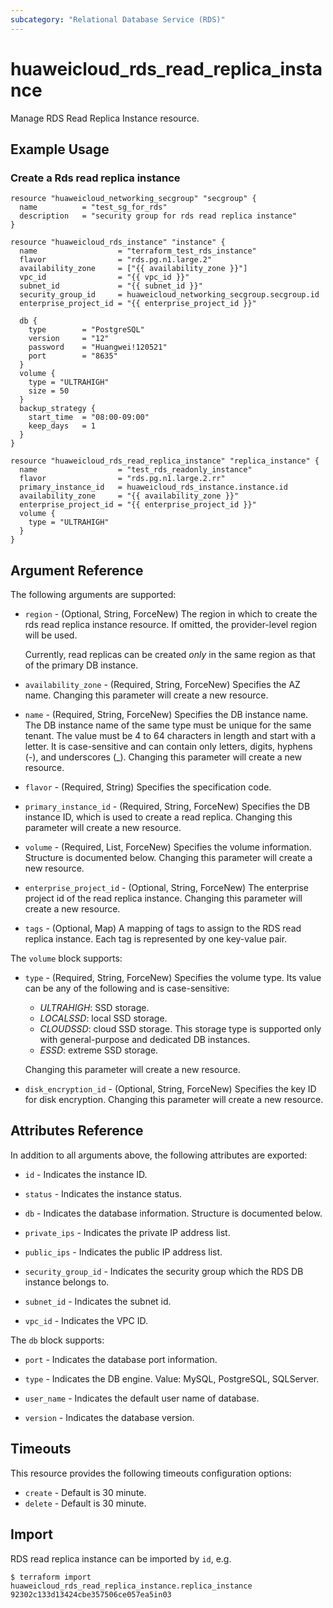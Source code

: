 ```yaml
---
subcategory: "Relational Database Service (RDS)"
---
```


# huaweicloud_rds_read_replica_instance

Manage RDS Read Replica Instance resource.

## Example Usage

### Create a Rds read replica instance
```hcl
resource "huaweicloud_networking_secgroup" "secgroup" {
  name          = "test_sg_for_rds"
  description   = "security group for rds read replica instance"
}

resource "huaweicloud_rds_instance" "instance" {
  name                  = "terraform_test_rds_instance"
  flavor                = "rds.pg.n1.large.2"
  availability_zone     = ["{{ availability_zone }}"]  
  vpc_id                = "{{ vpc_id }}"
  subnet_id             = "{{ subnet_id }}"
  security_group_id     = huaweicloud_networking_secgroup.secgroup.id
  enterprise_project_id = "{{ enterprise_project_id }}"

  db {
    type        = "PostgreSQL"
    version     = "12"
    password    = "Huangwei!120521"
    port        = "8635"
  }
  volume {
    type = "ULTRAHIGH"
    size = 50
  }
  backup_strategy {
    start_time  = "08:00-09:00"
    keep_days   = 1
  }
}

resource "huaweicloud_rds_read_replica_instance" "replica_instance" {
  name                  = "test_rds_readonly_instance"
  flavor                = "rds.pg.n1.large.2.rr"
  primary_instance_id   = huaweicloud_rds_instance.instance.id
  availability_zone     = "{{ availability_zone }}"
  enterprise_project_id = "{{ enterprise_project_id }}"
  volume {
    type = "ULTRAHIGH"
  }
}
```

## Argument Reference

The following arguments are supported:

* `region` - (Optional, String, ForceNew) The region in which to create the rds read replica instance resource.
  If omitted, the provider-level region will be used.

  Currently, read replicas can be created *only* in the same region as that of the primary DB instance.

* `availability_zone` - (Required, String, ForceNew) Specifies the AZ name.
  Changing this parameter will create a new resource.

* `name` - (Required, String, ForceNew) Specifies the DB instance name. The DB instance name of the same type
  must be unique for the same tenant. The value must be 4 to 64 characters in length and start with a letter.
  It is case-sensitive and can contain only letters, digits, hyphens (-), and underscores (_).
  Changing this parameter will create a new resource.

* `flavor` - (Required, String) Specifies the specification code.

* `primary_instance_id` - (Required, String, ForceNew) Specifies the DB instance ID, which is used to create a read replica.
  Changing this parameter will create a new resource.

* `volume` - (Required, List, ForceNew) Specifies the volume information. Structure is documented below.
  Changing this parameter will create a new resource.

* `enterprise_project_id` - (Optional, String, ForceNew) The enterprise project id of the read replica instance.
  Changing this parameter will create a new resource.

* `tags` - (Optional, Map) A mapping of tags to assign to the RDS read replica instance. Each tag is represented by one key-value pair.

The `volume` block supports:

* `type` - (Required, String, ForceNew) Specifies the volume type. Its value can be any of the following and is case-sensitive: 
  + *ULTRAHIGH*: SSD storage.
  + *LOCALSSD*: local SSD storage.
  + *CLOUDSSD*: cloud SSD storage. This storage type is supported only with general-purpose and dedicated DB instances.
  + *ESSD*: extreme SSD storage.

  Changing this parameter will create a new resource.

* `disk_encryption_id` -  (Optional, String, ForceNew) Specifies the key ID for disk encryption.
  Changing this parameter will create a new resource.

## Attributes Reference

In addition to all arguments above, the following attributes are exported:

* `id` - Indicates the instance ID.

* `status` - Indicates the instance status.

* `db` - Indicates the database information. Structure is documented below. 

* `private_ips` - Indicates the private IP address list. 

* `public_ips` - Indicates the public IP address list.

* `security_group_id` - Indicates the security group which the RDS DB instance belongs to.

* `subnet_id` - Indicates the subnet id. 

* `vpc_id` - Indicates the VPC ID. 

The `db` block supports:

* `port` - Indicates the database port information.

* `type` - Indicates the DB engine. Value: MySQL, PostgreSQL, SQLServer.

* `user_name` - Indicates the default user name of database.

* `version` - Indicates the database version.

## Timeouts
This resource provides the following timeouts configuration options:
* `create` - Default is 30 minute.
* `delete` - Default is 30 minute.

## Import

RDS read replica instance can be imported by `id`, e.g.

```shell
$ terraform import huaweicloud_rds_read_replica_instance.replica_instance 92302c133d13424cbe357506ce057ea5in03
```